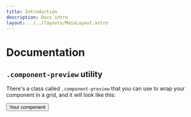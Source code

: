 ```yaml
---
title: Introduction
description: Docs intro
layout: ../../layouts/MainLayout.astro
---
```


# Documentation
## `.component-preview` utility

There's a class called `.component-preview` that you can use to wrap your component in a grid, and it will look like this:

<div class="component-preview">
    <button class="text-white bg-blue-500 px-4 py-2 rounded-md">Your component</button>
</div>
